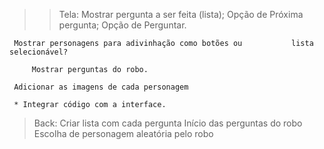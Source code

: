>> Tela: Mostrar pergunta a ser feita (lista);
         Opção de Próxima pergunta;
         Opção de Perguntar.

	 Mostrar personagens para adivinhação como botões ou           lista selecionável?

         Mostrar perguntas do robo.

	 Adicionar as imagens de cada personagem	

 	 * Integrar código com a interface.

> Back: Criar lista com cada pergunta
        Início das perguntas do robo
	Escolha de personagem aleatória pelo robo
